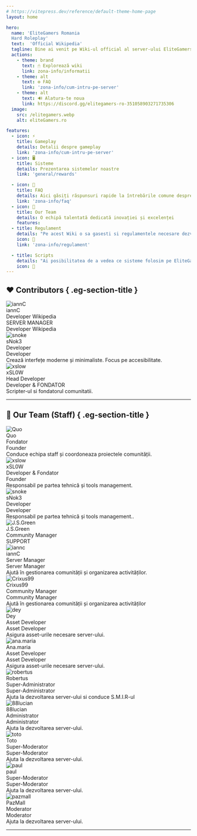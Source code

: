 ```yaml
---
# https://vitepress.dev/reference/default-theme-home-page
layout: home

hero:
  name: 'EliteGamers Romania
  Hard Roleplay'
  text:  'Official Wikipedia'
  tagline: Bine ai venit pe Wiki-ul official al server-ului EliteGamers RolePlay!
  actions:
    - theme: brand
      text: 🖱 Explorează wiki
      link: zona-info/informatii
    - theme: alt
      text: ⚙️ FAQ
      link: 'zona-info/cum-intru-pe-server'
    - theme: alt
      text: 🔊 Alatura-te noua
      link: https://discord.gg/elitegamers-ro-351058903271735306
  image:
    src: /elitegamers.webp
    alt: eliteGamers.ro

features:
  - icon: ⚡
    title: Gameplay
    details: Detalii despre gameplay
    link: 'zona-info/cum-intru-pe-server'
  - icon: 🖥️
    title: Sisteme
    details: Prezentarea sistemelor noastre
    link: 'general/rewards'

  - icon: 📖
    title: FAQ
    details: Aici găsiți răspunsuri rapide la întrebările comune despre serverul nostru FiveM, pentru a vă ajuta să vă bucurați de experiența de joc
    link: 'zona-info/faq'
  - icon: 🤝
    title: Our Team
    details: O echipă talentată dedicată inovației și excelenței
    features:
  - title: Regulament
    details: "Pe acest Wiki o sa gasesti si regulamentele necesare dezvoltarii tale."
    icon: 🎉
    link: 'zona-info/regulament'

  - title: Scripts
    details: "Ai posibilitatea de a vedea ce sisteme folosim pe EliteGamers RP Romania!"
    icon: 🔌
---
```




<script setup>
import { onMounted } from 'vue'
import StarRating from '.vitepress/components/StarRating.vue'
import SiteMap from '.vitepress/components/SiteMap.vue'


onMounted(() => {
  const cards = Array.from(document.querySelectorAll(".card-section .card"))
  const cardsContainer = document.querySelector(".card-section")
  if (!cardsContainer) return

  cardsContainer.addEventListener("mousemove", (e) => {
    for (const card of cards) {
      const rect = card.getBoundingClientRect()
      const x = e.clientX - rect.left
      const y = e.clientY - rect.top
      card.style.setProperty("--mouse-x", `${x}px`)
      card.style.setProperty("--mouse-y", `${y}px`)
    }
  })
})
</script>

## ❤️ Contributors { .eg-section-title }

<div class="eg-cards-contributors">

  <div class="eg-card">
    <img src="https://cdn.discordapp.com/avatars/371621920162185216/a_54f12dbcb50de232d5b37c63abd8514d?size=1024" alt="iannC" />
    <div class="eg-name">iannC</div>
    <div class="eg-role">Developer Wikipedia</div>
    <span class="eg-badge red">SERVER MANAGER</span>
    <div class="eg-desc">Developer Wikipedia</div>
    <!-- <a class="eg-link" href="#">GitHub ↗</a> -->
  </div>

  <div class="eg-card">
    <img src="https://cdn.discordapp.com/avatars/295581149986553857/14ab973e2e0ad5cf4ecf5f55c0d8a94b?size=1024" alt="snoke" />
    <div class="eg-name">sNok3</div>
    <div class="eg-role">Developer</div>
    <span class="eg-badge red">Developer</span>
    <div class="eg-desc">Crează interfețe moderne și minimaliste. Focus pe accesibilitate.</div>
    <!-- <a class="eg-link" href="#">GitHub ↗</a> -->
  </div>

  <div class="eg-card">
    <img src="https://cdn.discordapp.com/avatars/262600228719427584/6bbd35d58578cde62ac75422a45781c7?size=1024" alt="xslow" />
    <div class="eg-name">xSL0W</div>
    <div class="eg-role"> Head Developer</div>
    <span class="eg-badge red">Developer & FONDATOR</span>
    <div class="eg-desc">Scripter-ul si fondatorul comunitatii.</div>
    <!-- <a class="eg-link" href="#">GitHub ↗</a> -->
  </div>

</div>

---

## 🔵 Our Team (Staff) { .eg-section-title }

<div class="eg-cards-team">

  <div class="eg-card">
    <img src="https://media.discordapp.net/attachments/836253183403753503/1394279829884375071/20171005_133659.jpg?ex=68763bc7&is=6874ea47&hm=44515bb1a2452e1cdf8db773f15a92404e0db9d54290a22ca4abad3d6702b967&=&format=webp&width=720&height=960" alt="Quo" />
    <div class="eg-name">Quo</div>
    <div class="eg-role">Fondator</div>
    <span class="eg-badge red">Founder</span>
    <div class="eg-desc">Conduce echipa staff și coordoneaza proiectele comunității.</div>
  </div>

  <div class="eg-card">
    <img src="https://cdn.discordapp.com/avatars/262600228719427584/6bbd35d58578cde62ac75422a45781c7?size=1024" alt="xslow" />
    <div class="eg-name">xSL0W</div>
    <div class="eg-role">Developer & Fondator</div>
    <span class="eg-badge red">Founder</span>
    <div class="eg-desc">Responsabil pe partea tehnică și tools management.</div>
  </div>

  <div class="eg-card">
    <img src="https://cdn.discordapp.com/avatars/295581149986553857/14ab973e2e0ad5cf4ecf5f55c0d8a94b?size=1024" alt="snoke" />
    <div class="eg-name">sNok3</div>
    <div class="eg-role">Developer</div>
    <span class="eg-badge red">Developer</span>
    <div class="eg-desc">Responsabil pe partea tehnică și tools management..</div>
  </div>

  <div class="eg-card">
    <img src="https://cdn.discordapp.com/avatars/220330365267607552/17d2d94cab55eba50258ecf8bad9b90c?size=1024" alt="J.S.Green" />
    <div class="eg-name">J.S.Green</div>
    <div class="eg-role">Community Manager</div>
    <span class="eg-badge purple">SUPPORT</span>
    <div class="eg-desc"></div>
  </div>

  <div class="eg-card">
    <img src="https://cdn.discordapp.com/avatars/371621920162185216/a_54f12dbcb50de232d5b37c63abd8514d?size=1024" alt="iannc" />
    <div class="eg-name">iannC</div>
    <div class="eg-role">Server Manager</div>
    <span class="eg-badge red">Server Manager</span>
    <div class="eg-desc">Ajută în gestionarea comunității și organizarea activităților.</div>
  </div>

  <div class="eg-card">
    <img src="https://cdn.discordapp.com/avatars/289800581420417025/9ad8a8799df6489541919ff4e1504343?size=1024" alt="Crixus99" />
    <div class="eg-name">Crixus99</div>
    <div class="eg-role">Community Manager</div>
    <span class="eg-badge red">Community Manager</span>
    <div class="eg-desc">Ajută în gestionarea comunității și organizarea activităților</div>
  </div>

  <div class="eg-card">
    <img src="https://cdn.discordapp.com/avatars/848867959219683360/c4dd9648f6bbe51ee584401a01d06c83?size=1024" alt="dey" />
    <div class="eg-name">Dey</div>
    <div class="eg-role">Asset Developer</div>
    <span class="eg-badge red">Asset Developer</span>
    <div class="eg-desc">Asigura asset-urile necesare server-ului.</div>
  </div>

  <div class="eg-card">
    <img src="https://cdn.discordapp.com/avatars/992353206506110986/5f21fbd7d8238b2dee46597d655d2111?size=1024" alt="ana.maria" />
    <div class="eg-name">Ana.maria</div>
    <div class="eg-role">Asset Developer</div>
    <span class="eg-badge red">Asset Developer</span>
    <div class="eg-desc">Asigura asset-urile necesare server-ului.</div>
  
  </div>
    <div class="eg-card">
    <img src="https://cdn.discordapp.com/avatars/278845054510956544/a_9a1f5e4796494606fe90370d57f427bd?size=1024" alt="robertus" />
    <div class="eg-name">Robertus</div>
    <div class="eg-role">Super-Administrator</div>
    <span class="eg-badge blue">Super-Administrator</span>
    <div class="eg-desc">Ajuta la dezvoltarea server-ului si conduce S.M.I.R-ul</div>
  
  </div>  
  
  <div class="eg-card">
    <img src="https://cdn.discordapp.com/avatars/284308015761326080/4a69773ed940b745942271a137257fed?size=1024" alt="88lucian" />
    <div class="eg-name">88lucian</div>
    <div class="eg-role">Administrator</div>
    <span class="eg-badge blue">Administrator</span>
    <div class="eg-desc">Ajuta la dezvoltarea server-ului.</div>
  
  </div>  
  <div class="eg-card">
    <img src="https://cdn.discordapp.com/avatars/579464041693708317/010f1d1998c2b13a46cc5bbd2e61da15?size=1024" alt="toto" />
    <div class="eg-name">Toto</div>
    <div class="eg-role">Super-Moderator</div>
    <span class="eg-badge orange">Super-Moderator</span>
    <div class="eg-desc">Ajuta la dezvoltarea server-ului.</div>

 </div>
    <div class="eg-card">
    <img src="https://cdn.discordapp.com/avatars/986769424524640347/fee223c807987d3bb6231c0038d0e505?size=1024" alt="paul" />
    <div class="eg-name">paul</div>
    <div class="eg-role">Super-Moderator</div>
    <span class="eg-badge orange">Super-Moderator</span>
    <div class="eg-desc">Ajuta la dezvoltarea server-ului.</div>
  
  </div> 
    <div class="eg-card">
    <img src="https://cdn.discordapp.com/avatars/826054530990211142/e1fcf318b375230995f533c764a06baf?size=1024" alt="pazmall" />
    <div class="eg-name">PazMall</div>
    <div class="eg-role">Moderator</div>
    <span class="eg-badge orange">Moderator</span>
    <div class="eg-desc">Ajuta la dezvoltarea server-ului.</div>
  </div> 
  
  
  
  

</div>




<ClientOnly>
  <StarRating />
</ClientOnly>

---

<SiteMap />